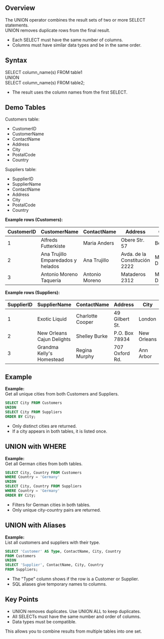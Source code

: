 ## Overview

The UNION operator combines the result sets of two or more SELECT statements.  
UNION removes duplicate rows from the final result.

- Each SELECT must have the same number of columns.
- Columns must have similar data types and be in the same order.

## Syntax

SELECT column_name(s) FROM table1  
UNION  
SELECT column_name(s) FROM table2;

- The result uses the column names from the first SELECT.

## Demo Tables

Customers table:

- CustomerID
- CustomerName
- ContactName
- Address
- City
- PostalCode
- Country

Suppliers table:

- SupplierID
- SupplierName
- ContactName
- Address
- City
- PostalCode
- Country

**Example rows (Customers):**

| CustomerID | CustomerName                       | ContactName      | Address                | City        | PostalCode | Country  |
|------------|------------------------------------|------------------|------------------------|-------------|------------|----------|
| 1          | Alfreds Futterkiste                | Maria Anders     | Obere Str. 57          | Berlin      | 12209      | Germany  |
| 2          | Ana Trujillo Emparedados y helados | Ana Trujillo     | Avda. de la Constitución 2222 | México D.F. | 05021      | Mexico   |
| 3          | Antonio Moreno Taquería            | Antonio Moreno   | Mataderos 2312         | México D.F. | 05023      | Mexico   |

**Example rows (Suppliers):**

| SupplierID | SupplierName                | ContactName      | Address         | City        | PostalCode | Country |
|------------|-----------------------------|------------------|-----------------|-------------|------------|---------|
| 1          | Exotic Liquid                | Charlotte Cooper | 49 Gilbert St.  | London      | EC1 4SD    | UK      |
| 2          | New Orleans Cajun Delights   | Shelley Burke    | P.O. Box 78934  | New Orleans | 70117      | USA     |
| 3          | Grandma Kelly's Homestead    | Regina Murphy    | 707 Oxford Rd.  | Ann Arbor   | 48104      | USA     |

## Example

**Example:**  
Get all unique cities from both Customers and Suppliers.

```sql
SELECT City FROM Customers
UNION
SELECT City FROM Suppliers
ORDER BY City;
```

- Only distinct cities are returned.
- If a city appears in both tables, it is listed once.

## UNION with WHERE

**Example:**  
Get all German cities from both tables.

```sql
SELECT City, Country FROM Customers
WHERE Country = 'Germany'
UNION
SELECT City, Country FROM Suppliers
WHERE Country = 'Germany'
ORDER BY City;
```

- Filters for German cities in both tables.
- Only unique city-country pairs are returned.

## UNION with Aliases

**Example:**  
List all customers and suppliers with their type.

```sql
SELECT 'Customer' AS Type, ContactName, City, Country
FROM Customers
UNION
SELECT 'Supplier', ContactName, City, Country
FROM Suppliers;
```

- The "Type" column shows if the row is a Customer or Supplier.
- SQL aliases give temporary names to columns.

## Key Points

- UNION removes duplicates. Use UNION ALL to keep duplicates.
- All SELECTs must have the same number and order of columns.
- Data types must be compatible.

This allows you to combine results from multiple tables into one set.  